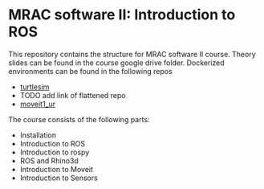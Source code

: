 # MRAC software II: Introduction to ROS

This repository contains the structure for MRAC software II course. Theory slides can be found in the course google drive folder.
Dockerized environments can be found in the following repos

- [turtlesim](https://github.com/vinceHuyghe/turtlesim)
- TODO add link of flattened repo
- [moveit1_ur]()

The course consists of the following parts:

- Installation
- Introduction to ROS
- Introduction to rospy
- ROS and Rhino3d
- Introduction to Moveit
- Introduction to Sensors

